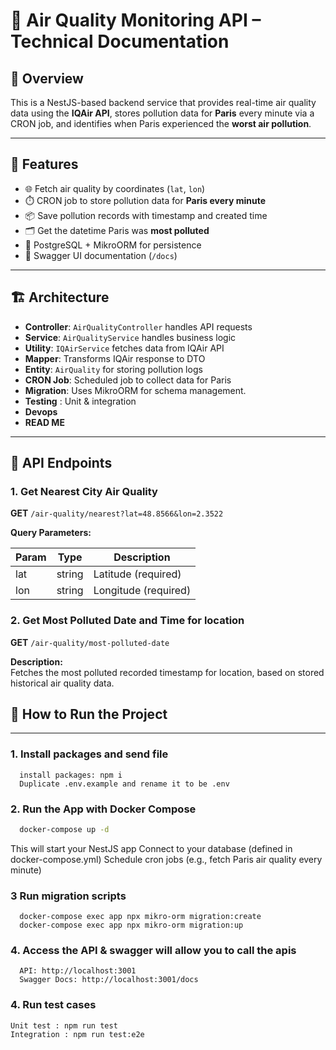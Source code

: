 # 🧾 Air Quality Monitoring API – Technical Documentation

## 📌 Overview

This is a NestJS-based backend service that provides real-time air quality data using the **IQAir API**, stores pollution data for **Paris** every minute via a CRON job, and identifies when Paris experienced the **worst air pollution**.

---

## 🚀 Features

- 🌐 Fetch air quality by coordinates (`lat`, `lon`)
- ⏱️ CRON job to store pollution data for **Paris every minute**
- 📦 Save pollution records with timestamp and created time
- 🗂️ Get the datetime Paris was **most polluted**
- 🐘 PostgreSQL + MikroORM for persistence
- 📖 Swagger UI documentation (`/docs`)

---

## 🏗️ Architecture
- **Controller**: `AirQualityController` handles API requests
- **Service**: `AirQualityService` handles business logic
- **Utility**: `IQAirService` fetches data from IQAir API
- **Mapper**: Transforms IQAir response to DTO
- **Entity**: `AirQuality` for storing pollution logs
- **CRON Job**: Scheduled job to collect data for Paris
- **Migration**: Uses MikroORM for schema management.
- **Testing** : Unit & integration
- **Devops**
- **READ ME**
---

## 🧪 API Endpoints

### 1. Get Nearest City Air Quality

**GET** `/air-quality/nearest?lat=48.8566&lon=2.3522`

**Query Parameters:**

| Param | Type   | Description         |
|-------|--------|---------------------|
| lat   | string | Latitude (required) |
| lon   | string | Longitude (required)|


### 2. Get Most Polluted Date and Time for location

**GET** `/air-quality/most-polluted-date`

**Description:**  
Fetches the most polluted recorded timestamp for location, based on stored historical air quality data.

## 🏃 How to Run the Project
---
### 1. Install packages and send file
```
  install packages: npm i 
  Duplicate .env.example and rename it to be .env 
```

### 2. Run the App with Docker Compose
```bash
  docker-compose up -d
```

This will start your NestJS app
Connect to your database (defined in docker-compose.yml)
Schedule cron jobs (e.g., fetch Paris air quality every minute)

### 3 Run migration scripts 
```
  docker-compose exec app npx mikro-orm migration:create
  docker-compose exec app npx mikro-orm migration:up
```
### 4. Access the API & swagger will allow you to call the apis
```
  API: http://localhost:3001
  Swagger Docs: http://localhost:3001/docs
```

### 4. Run test cases
```
Unit test : npm run test
Integration : npm run test:e2e 
```